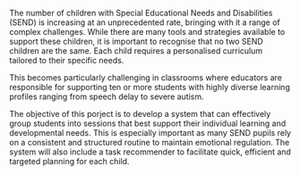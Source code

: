 The number of children with Special Educational Needs and Disabilities (SEND) is increasing at an unprecedented rate, bringing with it a range of complex challenges. While there are many tools and strategies available to support these children, it is important to recognise that no two SEND children are the same. Each child requires a personalised curriculum tailored to their specific needs.

This becomes particularly challenging in classrooms where educators are responsible for supporting ten or more students with highly diverse learning profiles ranging from speech delay to severe autism.

The objective of this porject is to develop a system that can effectively group students into sessions that best support their individual learning and developmental needs. This is especially important as many SEND pupils rely on a consistent and structured routine to maintain emotional regulation. The system will also include a task recommender to facilitate quick, efficient and targeted planning for each child.
